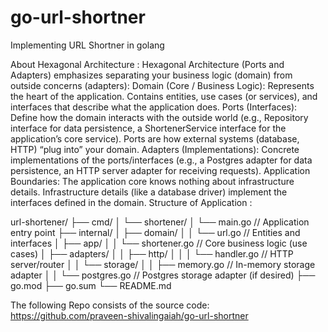 # go-url-shortner
Implementing URL Shortner in golang

About Hexagonal Architecture : 
Hexagonal Architecture (Ports and Adapters) emphasizes separating your business logic (domain) from outside concerns (adapters):
Domain (Core / Business Logic):
Represents the heart of the application.
Contains entities, use cases (or services), and interfaces that describe what the application does.
Ports (Interfaces):
Define how the domain interacts with the outside world (e.g., Repository interface for data persistence, a ShortenerService interface for the application’s core service).
Ports are how external systems (database, HTTP) “plug into” your domain.
Adapters (Implementations):
Concrete implementations of the ports/interfaces (e.g., a Postgres adapter for data persistence, an HTTP server adapter for receiving requests).
Application Boundaries:
The application core knows nothing about infrastructure details.
Infrastructure details (like a database driver) implement the interfaces defined in the domain.
Structure of Application : 

url-shortener/
├── cmd/
│   └── shortener/
│       └── main.go            // Application entry point
├── internal/
│   ├── domain/
│   │   └── url.go             // Entities and interfaces
│   ├── app/
│   │   └── shortener.go       // Core business logic (use cases)
│   ├── adapters/
│   │   ├── http/
│   │   │   └── handler.go     // HTTP server/router
│   │   └── storage/
│   │       ├── memory.go      // In-memory storage adapter
│   │       └── postgres.go    // Postgres storage adapter (if desired)
├── go.mod
├── go.sum
└── README.md

The following Repo consists of the source code: https://github.com/praveen-shivalingaiah/go-url-shortner